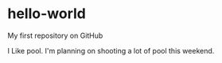 # hello-world
My first repository on GitHub

I Like pool.  I'm planning on shooting a lot of pool this weekend.
